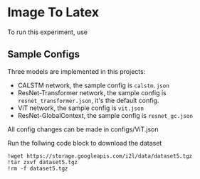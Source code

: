 # Image To Latex

To run this experiment, use 

## Sample Configs
Three models are implemented in this projects:
* CALSTM network, the sample config is `calstm.json`
* ResNet-Transformer network, the sample config is `resnet_transformer.json`, it's the default config.
* ViT network, the sample config is `vit.json`
* ResNet-GlobalContext, the sample config is `resnet_gc.json`

All config changes can be made in configs/ViT.json

Run the follwing code block to download the dataset

    !wget https://storage.googleapis.com/i2l/data/dataset5.tgz
    !tar zxvf dataset5.tgz
    !rm -f dataset5.tgz

